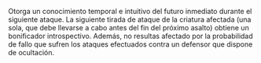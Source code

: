 Otorga un conocimiento temporal e intuitivo del futuro inmediato durante el siguiente ataque. La siguiente tirada de ataque de la criatura afectada (una sola, que debe llevarse a cabo antes del fin del próximo asalto) obtiene un bonificador introspectivo. Además, no resultas afectado por la probabilidad de fallo que sufren los ataques efectuados contra un defensor que dispone de ocultación.